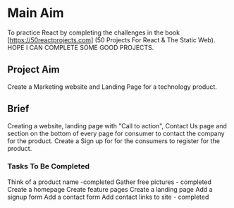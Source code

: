 # Main Aim

To practice React by completing the challenges in the book [https://50reactprojects.com] (50 Projects For React & The Static Web). HOPE I CAN COMPLETE SOME GOOD PROJECTS.

## Project Aim

Create a Marketing website and Landing Page for a technology product.

## Brief

Creating a website, landing page with "Call to action", Contact Us page and section on the bottom of every page for consumer to contact the company for the product. Create a Sign up for for the consumers to register for the product.

### Tasks To Be Completed

Think of a product name -completed
Gather free pictures - completed
Create a homepage
Create feature pages
Create a landing page
Add a signup form
Add a contact form
Add contact links to site - completed
